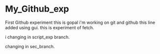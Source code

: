 # My_Github_exp
First Github experiment
this is gopal i'm working on git and github
this line added using gui.
this is experiment of fetch.

i changing in script_exp branch.

changing in sec_branch.
